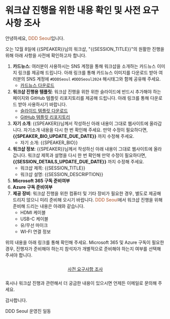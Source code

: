 # 워크샵 진행을 위한 내용 확인 및 사전 요구사항 조사

안녕하세요, <span style="color:#AC4E21">DDD Seoul</span>입니다.

오는 12월 8일에 {{SPEAKER}}님의 워크샵, "{{SESSION_TITLE}}"의 원활한 진행을 위해 아래 사항을 사전에 확인하고자 합니다.

1. **카드뉴스**: 여러분이 사용하시는 SNS 계정을 통해 워크샵을 소개하는 카드뉴스 이미지 링크를 제공해 드립니다. 아래 링크를 통해 카드뉴스 이미지를 다운로드 받아 여러분의 SNS 계정에 `#DDDSeoul` `#DDDSeoul2024` 해시태그와 함께 공유해 주세요.
    - [카드뉴스 다운로드]({{CARD_NEWS_URL}})
1. **워크샵 진행용 템플릿**: 워크샵 진행을 위한 위한 슬라이드에 반드시 추가해야 하는 페이지와 GitHub 템플릿 리포지토리를 제공해 드립니다. 아래 링크를 통해 다운로드 받아 사용하시기 바랍니다.
    - [슬라이드 템플릿 다운로드]({{SLIDE_TEMPLATE_URL}})
    - [GitHub 템플릿 리포지토리]({{GITHUB_TEMPLATE_URL}})
1. **자기 소개**: {{SPEAKER}}님께서 작성하신 아래 내용이 그대로 웹사이트에 올라갑니다. 자기소개 내용을 다시 한 번 확인해 주세요. 만약 수정이 필요하다면, **{{SPEAKER_BIO_UPDATE_DUE_DATE}}** 까지 수정해 주세요.
   - 자기 소개: {{SPEAKER_BIO}}
1. **워크샵 정보**: {{SPEAKER}}님께서 작성하신 아래 내용이 그대로 웹사이트에 올라갑니다. 워크샵 제목과 설명을 다시 한 번 확인해 만약 수정이 필요하다면, **{{SESSION_DETAILS_UPDATE_DUE_DATE}}** 까지 수정해 주세요.
   - 워크샵 제목: {{SESSION_TITLE}}
   - 워크샵 설명: {{SESSION_DESCRIPTION}}
1. **Microsoft 365 구독 준비여부**
1. **Azure 구독 준비여부**
1. **제공 장비**: 워크샵 진행을 위한 컴퓨터 및 기타 장비가 필요한 경우, 별도로 제공해 드리지 않으니 미리 준비해 오시기 바랍니다. <span style="color:#AC4E21">DDD Seoul</span>에서 워크샵 진행을 위해 준비해 드리는 내용은 아래와 같습니다.
   - HDMI 케이블
   - USB-C 케이블
   - 유/무선 마이크
   - WI-FI 연결 정보

위의 내용을 아래 링크를 통해 확인해 주세요. Microsoft 365 및 Azure 구독이 필요한 경우, 진행자가 준비해야 하는지 참석자가 개별적으로 준비해야 하는지 여부를 선택해 주셔야 합니다.

<div style="text-align: center; padding: 10px 0px;">
    <a class="btn btn-link" href="{{WORKSHOP_SURVEY_URL}}" title="Workshop survey link" target="_blank">사전 요구사항 조사</a>
</div>

혹시나 워크샵 진행과 관련해서 더 궁금한 내용이 있으시면 언제든 이메일로 문의해 주세요.

감사합니다.

DDD Seoul 운영진 일동

